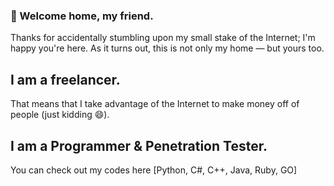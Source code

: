 ### 🔭 Welcome home, my friend. 

Thanks for accidentally stumbling upon my small stake of the Internet; I'm happy you're here.
As it turns out, this is not only my home — but yours too.

## I am a freelancer.
That means that I take advantage of the Internet to make money off of people (just kidding 😄).

## I am a Programmer & Penetration Tester.
You can check out my codes here [Python, C#, C++, Java, Ruby, GO]
